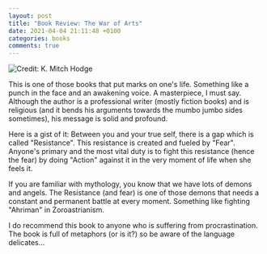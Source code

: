 ```yaml
---
layout: post
title: "Book Review: The War of Arts"
date: 2021-04-04 21:11:48 +0100
categories: books
comments: true
---
```


![Credit: K. Mitch Hodge](https://images.unsplash.com/photo-1572961141971-3e564f12fcf0?ixlib=rb-1.2.1&ixid=MXwxMjA3fDB8MHxwaG90by1wYWdlfHx8fGVufDB8fHw%3D&auto=format&fit=crop&w=1490&q=80)

This is one of those books that put marks on one's life. Something like a punch in the face and an awakening voice.
A masterpiece, I must say.
Although the author is a professional writer (mostly fiction books) and is religious (and it bends his arguments towards the mumbo jumbo sides sometimes), his message is solid and profound.

Here is a gist of it:
Between you and your true self, there is a gap which is called "Resistance". This resistance is created and fueled by "Fear".
Anyone's primary and the most vital duty is to fight this resistance (hence the fear) by doing "Action" against it in the very moment of life when she feels it.

If you are familiar with mythology, you know that we have lots of demons and angels. The Resistance (and fear) is one of those demons that needs a constant and permanent battle at every moment.
Something like fighting "Ahriman" in Zoroastrianism.

I do recommend this book to anyone who is suffering from procrastination. The book is full of metaphors (or is it?) so be aware of the language delicates...

